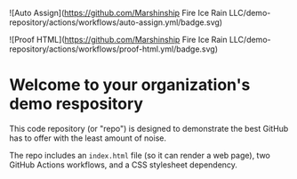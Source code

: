 ![Auto Assign](https://github.com/Marshinship Fire Ice Rain LLC/demo-repository/actions/workflows/auto-assign.yml/badge.svg)

![Proof HTML](https://github.com/Marshinship Fire Ice Rain LLC/demo-repository/actions/workflows/proof-html.yml/badge.svg)

# Welcome to your organization's demo respository
This code repository (or "repo") is designed to demonstrate the best GitHub has to offer with the least amount of noise.

The repo includes an `index.html` file (so it can render a web page), two GitHub Actions workflows, and a CSS stylesheet dependency.
